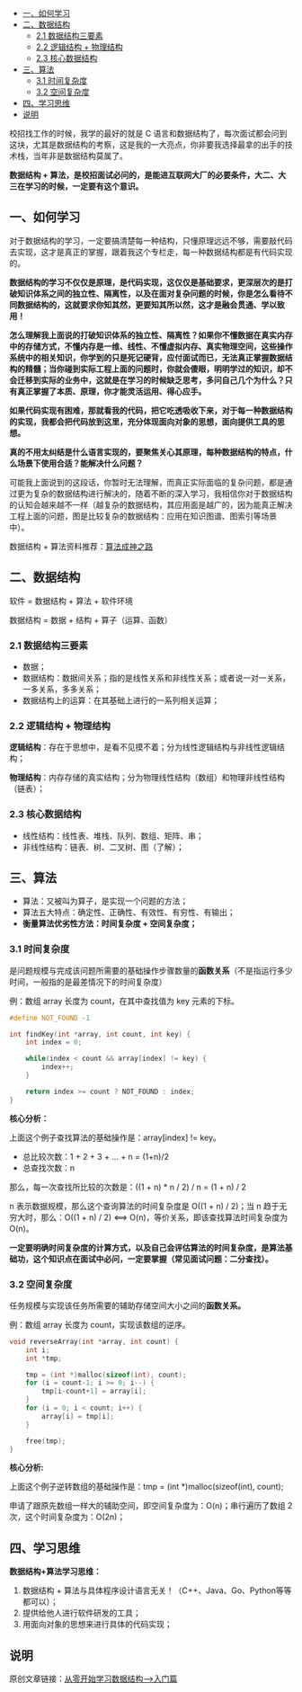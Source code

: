 - [一、如何学习](#一如何学习)
- [二、数据结构](#二数据结构)
  - [2.1 数据结构三要素](#21-数据结构三要素)
  - [2.2 逻辑结构 + 物理结构](#22-逻辑结构--物理结构)
  - [2.3 核心数据结构](#23-核心数据结构)
- [三、算法](#三算法)
  - [3.1 时间复杂度](#31-时间复杂度)
  - [3.2 空间复杂度](#32-空间复杂度)
- [四、学习思维](#四学习思维)
- [说明](#说明)

校招找工作的时候，我学的最好的就是 C 语言和数据结构了，每次面试都会问到这块，尤其是数据结构的考察，这是我的一大亮点，你非要我选择最拿的出手的技术栈，当年非是数据结构莫属了。

**数据结构 + 算法，是校招面试必问的，是能进互联网大厂的必要条件，大二、大三在学习的时候，一定要有这个意识。**

## 一、如何学习

对于数据结构的学习，一定要搞清楚每一种结构，只懂原理远远不够，需要敲代码去实现，这才是真正的掌握，跟着我这个专栏走，每一种数据结构都是有代码实现的。

**数据结构的学习不仅仅是原理，是代码实现，这仅仅是基础要求，更深层次的是打破知识体系之间的独立性、隔离性，以及在面对复杂问题的时候，你是怎么看待不同数据结构的，这就要求你知其然，更要知其所以然，这才是融会贯通、学以致用！**

**怎么理解我上面说的打破知识体系的独立性、隔离性？如果你不懂数据在真实内存中的存储方式，不懂内存是一维、线性、不懂虚拟内存、真实物理空间，这些操作系统中的相关知识，你学到的只是死记硬背，应付面试而已，无法真正掌握数据结构的精髓；当你碰到实际工程上面的问题时，你就会傻眼，明明学过的知识，却不会迁移到实际的业务中，这就是在学习的时候缺乏思考，多问自己几个为什么？只有真正掌握了本质、原理，你才能灵活运用、得心应手。**

**如果代码实现有困难，那就看我的代码，把它吃透吸收下来，对于每一种数据结构的实现，我都会把代码放到这里，充分体现面向对象的思想，面向提供工具的思想。**

**真的不用太纠结是什么语言实现的，要聚焦关心其原理，每种数据结构的特点，什么场景下使用合适？能解决什么问题？**

可能我上面说到的这段话，你暂时无法理解，而真正实际面临的复杂问题，都是通过更为复杂的数据结构进行解决的，随着不断的深入学习，我相信你对于数据结构的认知会越来越不一样（越复杂的数据结构，其应用面是越广的，因为能真正解决工程上面的问题，图是比较复杂的数据结构：应用在知识图谱、图索引等场景中）。

数据结构 + 算法资料推荐：[算法成神之路](https://mp.weixin.qq.com/s?__biz=MzU4MjQ3NzEyNA==&mid=2247483872&idx=1&sn=3c6af181bfe4e9471c7052bdb09006a6&chksm=fdb6f5cbcac17cdd5420bc21948d49b9bfe8d43cada0306d587f3a5dfa88fe0a6c27766231ef&scene=21#wechat_redirect)

## 二、数据结构

软件 = 数据结构 + 算法 + 软件环境

数据结构 = 数据 + 结构 + 算子（运算、函数）

### 2.1 数据结构三要素

- 数据；
- 数据结构：数据间关系；指的是线性关系和非线性关系；或者说一对一关系，一多关系，多多关系；
- 数据结构上的运算：在其基础上进行的一系列相关运算；

### 2.2 逻辑结构 + 物理结构

**逻辑结构**：存在于思想中，是看不见摸不着；分为线性逻辑结构与非线性逻辑结构；

**物理结构**：内存存储的真实结构；分为物理线性结构（数组）和物理非线性结构（链表）；

### 2.3 核心数据结构

- 线性结构：线性表、堆栈、队列、数组、矩阵、串；
- 非线性结构：链表、树、二叉树、图（了解）；

## 三、算法

- 算法：又被叫为算子，是实现一个问题的方法；
- 算法五大特点：确定性、正确性、有效性、有穷性、有输出；
- **衡量算法优劣性方法：时间复杂度 + 空间复杂度；**

### 3.1 时间复杂度

是问题规模与完成该问题所需要的基础操作步骤数量的**函数关系**（不是指运行多少时间，一般指的是最差情况下的时间复杂度）

例：数组 array 长度为 count，在其中查找值为 key 元素的下标。

```c
#define NOT_FOUND -1

int findKey(int *array, int count, int key) {
    int index = 0;

    while(index < count && array[index] != key) {
        index++;
    }

    return index >= count ? NOT_FOUND : index;
}
```

**核心分析：**

上面这个例子查找算法的基础操作是：array[index] != key。

- 总比较次数：1 + 2 + 3 + ... + n = (1+n)/2
- 总查找次数：n

那么，每一次查找所比较的次数是：((1 + n) * n / 2) / n = (1 + n) / 2

n 表示数据规模，那么这个查询算法的时间复杂度是 O((1 + n) / 2)；当 n 趋于无穷大时，那么：O((1 + n) / 2) <==> O(n)，等价关系，即该查找算法时间复杂度为 O(n)。

**一定要明确时间复杂度的计算方式，以及自己会评估算法的时间复杂度，是算法基础功，这个知识点在面试中必问，一定要掌握（常见面试问题：二分查找）。**

### 3.2 空间复杂度

任务规模与实现该任务所需要的辅助存储空间大小之间的**函数关系。**

例：数组 array 长度为 count，实现该数组的逆序。

```c
void reverseArray(int *array, int count) {
    int i;
    int *tmp;

    tmp = (int *)malloc(sizeof(int), count);
    for (i = count-1; i >= 0; i--) {
        tmp[i-count+1] = array[i];
    }
    for (i = 0; i < count; i++) {
        array[i] = tmp[i];
    }

    free(tmp);
}
```

**核心分析:**

上面这个例子逆转数组的基础操作是：tmp = (int *)malloc(sizeof(int), count);

申请了跟原先数组一样大的辅助空间，即空间复杂度为：O(n)；串行遍历了数组 2 次，这个时间复杂度为：O(2n)；

## 四、学习思维

**数据结构+算法学习思维：**

1. 数据结构 + 算法与具体程序设计语言无关！（C++、Java、Go、Python等等都可以）；
2. 提供给他人进行软件研发的工具；
3. 用面向对象的思想来进行具体的代码实现；

## 说明

原创文章链接：[从零开始学习数据结构-->入门篇](https://mp.weixin.qq.com/s?__biz=MzU4MjQ3NzEyNA==&mid=2247484859&idx=1&sn=faf46c7171a5bc93d6a3c3c6f1988825&chksm=fdb6f190cac178868c5fac6e6ea75cf1588db0b46a2449262330fd89f477c84fa3460302fa8e&token=1250675081&lang=zh_CN#rd)
